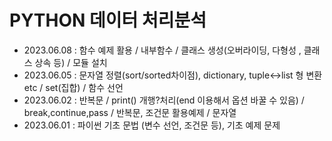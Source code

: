 # PYTHON 데이터 처리분석

+ 2023.06.08 : 함수 예제 활용 / 내부함수 / 클래스 생성(오버라이딩, 다형성 , 클래스 상속 등) / 모듈 설치
+ 2023.06.05 : 문자열 정렬(sort/sorted차이점), dictionary, tuple<->list 형 변환 etc / set(집합) / 함수 선언
+ 2023.06.02 : 반복문 / print() 개행?처리(end 이용해서 옵션 바꿀 수 있음) / break,continue,pass / 반복문, 조건문 활용예제 / 문자열
+ 2023.06.01 : 파이썬 기초 문법 (변수 선언, 조건문 등), 기초 예제 문제